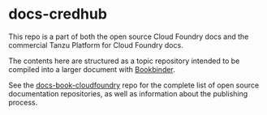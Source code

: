 # docs-credhub

This repo is a part of both the open source Cloud Foundry docs and the commercial Tanzu Platform for Cloud Foundry docs.

The contents here are structured as a topic repository intended to be
compiled into a larger document with
[Bookbinder](https://github.com/pivotal-cf/bookbinder).

See the [docs-book-cloudfoundry](http://github.com/cloudfoundry/docs-book-cloudfoundry)
repo for the complete list of open source documentation repositories, as well as
information about the publishing process.
